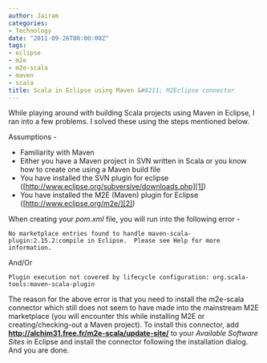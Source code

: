 ```yaml
---
author: Jairam
categories:
- Technology
date: "2011-09-26T00:00:00Z"
tags:
- eclipse
- m2e
- m2e-scala
- maven
- scala
title: Scala in Eclipse using Maven &#8211; M2Eclipse connector
---
```

While playing around with building Scala projects using Maven in Eclipse, I ran into a few problems. I solved these using the steps mentioned below.

Assumptions -

  - Familiarity with Maven
  - Either you have a Maven project in SVN written in Scala or you know how to create one using a Maven build file
  - You have installed the SVN plugin for eclipse ([http://www.eclipse.org/subversive/downloads.php][1])
  - You have installed the M2E (Maven) plugin for Eclipse ([http://www.eclipse.org/m2e/][2])

When creating your *pom.xml* file, you will run into the following error -

```
No marketplace entries found to handle maven-scala-plugin:2.15.2:compile in Eclipse.  Please see Help for more information.
```

And/Or

```
Plugin execution not covered by lifecycle configuration: org.scala-tools:maven-scala-plugin
```

The reason for the above error is that you need to install the m2e-scala connector which still does not seem to have made into the mainstream M2E marketplace (you will encounter this while installing M2E or creating/checking-out a Maven project). To install this connector, add **http://alchim31.free.fr/m2e-scala/update-site/** to your _Available Software Sites_ in Eclipse and install the connector following the installation dialog. And you are done.

 [1]: http://www.eclipse.org/subversive/downloads.php "Subversive"
 [2]: http://www.eclipse.org/m2e/ "M2E"
